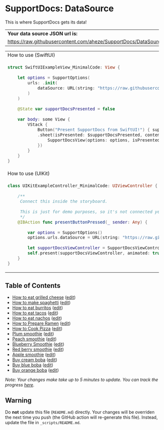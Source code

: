# SupportDocs: DataSource
This is where SupportDocs gets its data!

<table>
  <tr>
    <td>
      <strong>Your data source JSON url is:
    </td>
  </tr>
  <tr>
    <td>
      <a id="datasource_url" href="https://raw.githubusercontent.com/aheze/SupportDocs/DataSource/_data/supportdocs_datasource.json">https://raw.githubusercontent.com/aheze/SupportDocs/DataSource/_data/supportdocs_datasource.json</a>
    </td>
  </tr>
</table>

<table>
  <tr>
    <td>
      How to use (SwiftUI)
    </td>
  </tr>
  <tr>
  <td>
     
  ```Swift
  struct SwiftUIExampleView_MinimalCode: View {
    
      let options = SupportOptions(
          urls: .init(
              dataSource: URL(string: "https://raw.githubusercontent.com/aheze/SupportDocs/DataSource/_data/supportdocs_datasource.json")!
          )
      )
    
      @State var supportDocsPresented = false
    
      var body: some View {
          VStack {
              Button("Present SupportDocs from SwiftUI!") { supportDocsPresented = true }
              .sheet(isPresented: $supportDocsPresented, content: {
                  SupportDocsView(options: options, isPresented: $supportDocsPresented)
              })
          }
      }
  }
  ```
  </td>
  </tr>
  
  <tr>
    <td>
      How to use (UIKit)
    </td>
  </tr>
  <tr>
  <td>
     
  ```Swift
  class UIKitExampleController_MinimalCode: UIViewController {
    
      /**
       Connect this inside the storyboard.
     
       This is just for demo purposes, so it's not connected yet.
       */
      @IBAction func presentButtonPressed(_ sender: Any) {
        
          var options = SupportOptions()
          options.urls.dataSource = URL(string: "https://raw.githubusercontent.com/aheze/SupportDocs/DataSource/_data/supportdocs_datasource.json")!
        
          let supportDocsViewController = SupportDocsViewController(options: options)
          self.present(supportDocsViewController, animated: true, completion: nil)
      }
  }
  ```
  </td>
  </tr>
</table>

## Table of Contents
- [How to eat grilled cheese](https://aheze.github.io/SupportDocs/Sample-FastFood/HowToEatGrilledCheese) ([edit](https://github.com/aheze/SupportDocs/edit/DataSource/Sample-FastFood/HowToEatGrilledCheese.md))
- [How to make spaghetti](https://aheze.github.io/SupportDocs/Sample-FastFood/HowToMakeSpaghetti) ([edit](https://github.com/aheze/SupportDocs/edit/DataSource/Sample-FastFood/HowToMakeSpaghetti.md))
- [How to eat burritos](https://aheze.github.io/SupportDocs/Sample-FastFood/HowToEatBurritos) ([edit](https://github.com/aheze/SupportDocs/edit/DataSource/Sample-FastFood/HowToEatBurritos.md))
- [How to eat tacos](https://aheze.github.io/SupportDocs/Sample-FastFood/HowToEatTacos) ([edit](https://github.com/aheze/SupportDocs/edit/DataSource/Sample-FastFood/HowToEatTacos.md))
- [How to eat nachos](https://aheze.github.io/SupportDocs/Sample-FastFood/HowToEatNachos) ([edit](https://github.com/aheze/SupportDocs/edit/DataSource/Sample-FastFood/HowToEatNachos.md))
- [How to Prepare Ramen](https://aheze.github.io/SupportDocs/Sample-FastFood/HowToPrepareRamen) ([edit](https://github.com/aheze/SupportDocs/edit/DataSource/Sample-FastFood/HowToPrepareRamen.md))
- [How to Cook Pizza](https://aheze.github.io/SupportDocs/Sample-FastFood/HowToCookPizza) ([edit](https://github.com/aheze/SupportDocs/edit/DataSource/Sample-FastFood/HowToCookPizza.md))
- [Plum smoothie](https://aheze.github.io/SupportDocs/Sample-Smoothies/Plum) ([edit](https://github.com/aheze/SupportDocs/edit/DataSource/Sample-Smoothies/Plum.md))
- [Peach smoothie](https://aheze.github.io/SupportDocs/Sample-Smoothies/Peach) ([edit](https://github.com/aheze/SupportDocs/edit/DataSource/Sample-Smoothies/Peach.md))
- [Blueberry Smoothie](https://aheze.github.io/SupportDocs/Sample-Smoothies/Blueberry) ([edit](https://github.com/aheze/SupportDocs/edit/DataSource/Sample-Smoothies/Blueberry.md))
- [Red berry smoothie](https://aheze.github.io/SupportDocs/Sample-Smoothies/RedBerries) ([edit](https://github.com/aheze/SupportDocs/edit/DataSource/Sample-Smoothies/RedBerries.md))
- [Apple smoothie](https://aheze.github.io/SupportDocs/Sample-Smoothies/Apple) ([edit](https://github.com/aheze/SupportDocs/edit/DataSource/Sample-Smoothies/Apple.md))
- [Buy cream boba](https://aheze.github.io/SupportDocs/Sample-Boba/BuyCreamBoba) ([edit](https://github.com/aheze/SupportDocs/edit/DataSource/Sample-Boba/BuyCreamBoba.md))
- [Buy blue boba](https://aheze.github.io/SupportDocs/Sample-Boba/BuyBlueBoba) ([edit](https://github.com/aheze/SupportDocs/edit/DataSource/Sample-Boba/BuyBlueBoba.md))
- [Buy orange boba](https://aheze.github.io/SupportDocs/Sample-Boba/BuyOrangeBoba) ([edit](https://github.com/aheze/SupportDocs/edit/DataSource/Sample-Boba/BuyOrangeBoba.md))


*Note: Your changes make take up to 5 minutes to update. You can track the progress [here](https://github.com/aheze/SupportDocs/deployments/activity_log?environment=github-pages).*

## Warning
Do **not** update this file (`README.md`) directly. Your changes will be overriden the next time you push (the GitHub action will re-generate this file). Instead, update the file in `_scripts/README.md`. 